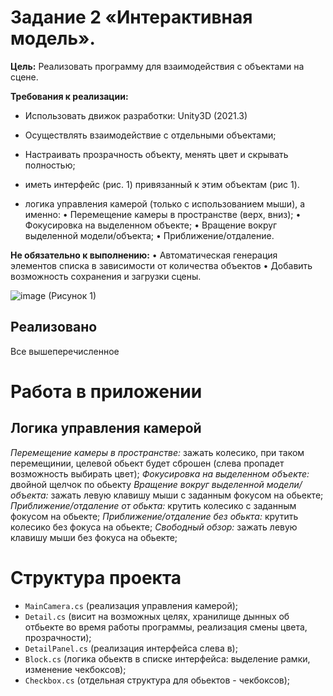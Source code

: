 # Задание 2 «Интерактивная модель».

**Цель:** Реализовать программу для взаимодействия с объектами на сцене. 

**Требования к реализации:**
- Использовать движок разработки: Unity3D (2021.3)
- Осуществлять взаимодействие с отдельными объектами;
- Настраивать прозрачность объекту, менять цвет и скрывать полностью;
- иметь интерфейс (рис. 1) привязанный к этим объектам (рис 1).
  
- логика управления камерой (только с использованием мыши), а именно:
•	Перемещение камеры в пространстве (верх, вниз);
•	Фокусировка на выделенном объекте;
•	Вращение вокруг выделенной модели/объекта;
•	Приближение/отдаление.

**Не обязательно к выполнению:**
•	Автоматическая генерация элементов списка в зависимости от количества объектов
•	Добавить возможность сохранения и загрузки сцены.

 ![image](https://github.com/user-attachments/assets/043fa841-6f98-4715-8eb9-87eb9a01d16d)
 (Рисунок 1)
 
## Реализовано
Все вышеперечисленное

# Работа в приложении
## Логика управления камерой
*Перемещение камеры в пространстве:* зажать колесико, при таком перемещинии, целевой обьект будет сброшен (слева пропадет возможность выбирать цвет);
*Фокусировка на выделенном объекте:* двойной щелчок по обьекту 
*Вращение вокруг выделенной модели/объекта:* зажать левую клавишу мыши с заданным фокусом на обьекте;
*Приближение/отдаление от обькта:* крутить колесико с заданным фокусом на обьекте;
*Приближение/отдаление без обькта:* крутить колесико без фокуса на обьекте;
*Свободный обзор:* зажать левую клавишу мыши  без фокуса на обьекте;

# Структура проекта
- `MainCamera.cs` (реализация управления камерой);
- `Detail.cs` (висит на возможных целях, хранилище дынных об отбьекте во время работы программы, реализация смены цвета, прозрачности);
- `DetailPanel.cs` (реализация интерфейса слева в);
- `Block.cs` (логика обьектв в списке интерфейса: выделение рамки, изменение чекбоксов);
- `Checkbox.cs` (отдельная структура для обьектов - чекбоксов);



